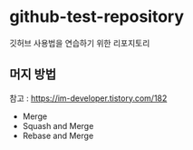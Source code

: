 # github-test-repository
깃허브 사용법을 연습하기 위한 리포지토리

## 머지 방법
참고 : https://im-developer.tistory.com/182

* Merge
* Squash and Merge
* Rebase and Merge

